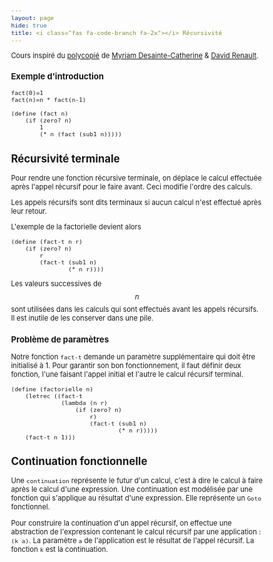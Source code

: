 ```yaml
---
layout: page
hide: true
title: <i class="fas fa-code-branch fa-2x"></i> Récursivité
---
```

<script type="text/javascript" async
  src="https://cdn.mathjax.org/mathjax/latest/MathJax.js?config=TeX-MML-AM_CHTML">
</script>

Cours inspiré du
[polycopié](https://www.labri.fr/perso/myriam/Enseignement/Scheme/scheme.pdf)
de [Myriam Desainte-Catherine](https://www.labri.fr/perso/myriam/) & [David Renault](https://www.labri.fr/perso/renault/working/index.php).

<style>
html {
 zoom: 0.80;
}
</style>

### Exemple d'introduction 

```
fact(0)=1
fact(n)=n * fact(n-1)

(define (fact n)
    (if (zero? n)
        1
        (* n (fact (sub1 n)))))
```

## <i class="fas fa-code-branch"></i> Récursivité terminale 

Pour rendre une fonction récursive terminale, on déplace le calcul effectuée après l'appel récursif pour le faire avant. Ceci modifie l'ordre des calculs. 

Les appels récursifs sont dits terminaux si aucun calcul n'est effectué après leur retour. 

L'exemple de la factorielle devient alors 

```
(define (fact-t n r)
    (if (zero? n)
        r
        (fact-t (sub1 n)
                (* n r))))
```

Les valeurs successives de $$n$$ sont utilisées dans les calculs qui sont effectués avant les appels récursifs. Il est inutile de les conserver dans une pile. 

### Problème de paramètres 

Notre fonction `fact-t` demande un paramètre supplémentaire qui doit être initialisé à 1. Pour garantir son bon fonctionnement, il faut définir deux fonction, l'une faisant l'appel initial et l'autre le calcul récursif terminal.

```
(define (factorielle n)
    (letrec ((fact-t
              (lambda (n r)
                  (if (zero? n)
                      r)
                      (fact-t (sub1 n)
                              (* n r)))))
    (fact-t n 1)))
```

## <i class="fas fa-code-branch"></i> Continuation fonctionnelle 

Une `continuation` représente le futur d'un calcul, c'est à dire le calcul à faire après le calcul d'une expression. Une continuation est modélisée par une fonction qui s'applique au résultat d'une expression. Elle représente un `Goto` fonctionnel.

Pour construire la continuation d'un appel récursif, on effectue une abstraction de l'expression contenant le calcul récursif par une application : `(k a)`. La paramètre `a` de l'application est le résultat de l'appel récursif. La fonction `k` est la continuation.

